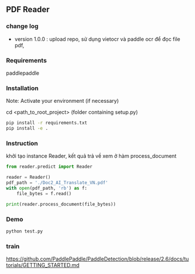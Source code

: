 ## PDF Reader


### change log
 - version 1.0.0 : upload repo, sử dụng vietocr và paddle ocr để đọc file pdf, 

### Requirements
paddlepaddle

### Installation
Note: Activate your environment (if necessary)

cd <path_to_root_project> (folder containing setup.py)
```bash
pip install -r requirements.txt
pip install -e .
```

### Instruction
khởi tạo instance Reader, kết quả trả về xem ở hàm process_document

```python
from reader.predict import Reader

reader = Reader()
pdf_path = './Doc2_AI_Translate_VN.pdf'
with open(pdf_path, 'rb') as f:
    file_bytes = f.read()

print(reader.process_document(file_bytes))
```

### Demo
```bash
python test.py
```

### train
https://github.com/PaddlePaddle/PaddleDetection/blob/release/2.6/docs/tutorials/GETTING_STARTED.md
